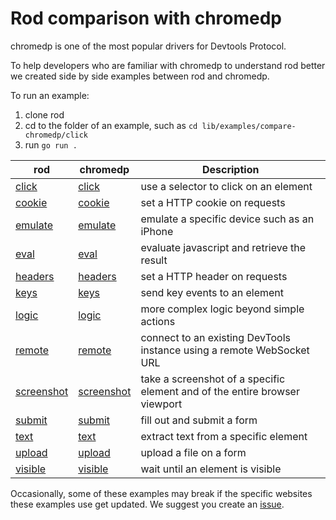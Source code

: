 # Rod comparison with chromedp

chromedp is one of the most popular drivers for Devtools Protocol.

To help developers who are familiar with chromedp to understand rod better we created side by side examples between rod and chromedp.

To run an example:

1. clone rod
2. cd to the folder of an example, such as `cd lib/examples/compare-chromedp/click`
3. run `go run .`

| rod                        | chromedp                                                                  | Description                                                                |
| -------------------------- | ------------------------------------------------------------------------- | -------------------------------------------------------------------------- |
| [click](./click)           | [click](https://github.com/chromedp/examples/blob/master/click)           | use a selector to click on an element                                      |
| [cookie](./cookie)         | [cookie](https://github.com/chromedp/examples/blob/master/cookie)         | set a HTTP cookie on requests                                              |
| [emulate](./emulate)       | [emulate](https://github.com/chromedp/examples/blob/master/emulate)       | emulate a specific device such as an iPhone                                |
| [eval](./eval)             | [eval](https://github.com/chromedp/examples/blob/master/eval)             | evaluate javascript and retrieve the result                                |
| [headers](./headers)       | [headers](https://github.com/chromedp/examples/blob/master/headers)       | set a HTTP header on requests                                              |
| [keys](./keys)             | [keys](https://github.com/chromedp/examples/blob/master/keys)             | send key events to an element                                              |
| [logic](./logic)           | [logic](https://github.com/chromedp/examples/blob/master/logic)           | more complex logic beyond simple actions                                   |
| [remote](./remote)         | [remote](https://github.com/chromedp/examples/blob/master/remote)         | connect to an existing DevTools instance using a remote WebSocket URL      |
| [screenshot](./screenshot) | [screenshot](https://github.com/chromedp/examples/blob/master/screenshot) | take a screenshot of a specific element and of the entire browser viewport |
| [submit](./submit)         | [submit](https://github.com/chromedp/examples/blob/master/submit)         | fill out and submit a form                                                 |
| [text](./text)             | [text](https://github.com/chromedp/examples/blob/master/text)             | extract text from a specific element                                       |
| [upload](./upload)         | [upload](https://github.com/chromedp/examples/blob/master/upload)         | upload a file on a form                                                    |
| [visible](./visible)       | [visible](https://github.com/chromedp/examples/blob/master/visible)       | wait until an element is visible                                           |

Occasionally, some of these examples may break if the specific websites these examples use get updated.
We suggest you create an [issue](https://github.com/7nikhilkamboj/rod/issues/new/choose).
